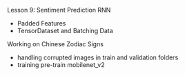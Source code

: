 Lesson 9: Sentiment Prediction RNN
- Padded Features
- TensorDataset and Batching Data

Working on Chinese Zodiac Signs
- handling corrupted images in train and validation folders
- training pre-train mobilenet_v2
